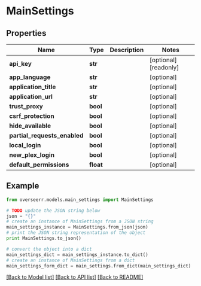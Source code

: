 # MainSettings


## Properties

Name | Type | Description | Notes
------------ | ------------- | ------------- | -------------
**api_key** | **str** |  | [optional] [readonly] 
**app_language** | **str** |  | [optional] 
**application_title** | **str** |  | [optional] 
**application_url** | **str** |  | [optional] 
**trust_proxy** | **bool** |  | [optional] 
**csrf_protection** | **bool** |  | [optional] 
**hide_available** | **bool** |  | [optional] 
**partial_requests_enabled** | **bool** |  | [optional] 
**local_login** | **bool** |  | [optional] 
**new_plex_login** | **bool** |  | [optional] 
**default_permissions** | **float** |  | [optional] 

## Example

```python
from overseerr.models.main_settings import MainSettings

# TODO update the JSON string below
json = "{}"
# create an instance of MainSettings from a JSON string
main_settings_instance = MainSettings.from_json(json)
# print the JSON string representation of the object
print MainSettings.to_json()

# convert the object into a dict
main_settings_dict = main_settings_instance.to_dict()
# create an instance of MainSettings from a dict
main_settings_form_dict = main_settings.from_dict(main_settings_dict)
```
[[Back to Model list]](../README.md#documentation-for-models) [[Back to API list]](../README.md#documentation-for-api-endpoints) [[Back to README]](../README.md)


